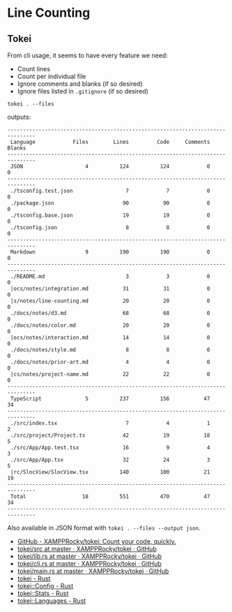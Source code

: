 # Line Counting

## Tokei

From cli usage, it seems to have every feature we need:

- Count lines
- Count per individual file
- Ignore comments and blanks (if so desired)
- Ignore files listed in `.gitignore` (if so desired)

`tokei . --files`

outputs:

```text
-------------------------------------------------------------------------------
 Language            Files        Lines         Code     Comments       Blanks
-------------------------------------------------------------------------------
 JSON                    4          124          124            0            0
-------------------------------------------------------------------------------
 ./tsconfig.test.json                 7            7            0            0
 ./package.json                      90           90            0            0
 ./tsconfig.base.json                19           19            0            0
 ./tsconfig.json                      8            8            0            0
-------------------------------------------------------------------------------
 Markdown                9          190          190            0            0
-------------------------------------------------------------------------------
 ./README.md                          3            3            0            0
 |ocs/notes/integration.md           31           31            0            0
 |s/notes/line-counting.md           20           20            0            0
 ./docs/notes/d3.md                  68           68            0            0
 ./docs/notes/color.md               20           20            0            0
 |ocs/notes/interaction.md           14           14            0            0
 ./docs/notes/style.md                8            8            0            0
 ./docs/notes/prior-art.md            4            4            0            0
 |cs/notes/project-name.md           22           22            0            0
-------------------------------------------------------------------------------
 TypeScript              5          237          156           47           34
-------------------------------------------------------------------------------
 ./src/index.tsx                      7            4            1            2
 ./src/project/Project.ts            42           19           18            5
 ./src/App/App.test.tsx              16            9            4            3
 ./src/App/App.tsx                   32           24            3            5
 |rc/SlocView/SlocView.tsx          140          100           21           19
-------------------------------------------------------------------------------
 Total                  18          551          470           47           34
-------------------------------------------------------------------------------
```

Also available in JSON format with `tokei . --files --output json`.

- [GitHub - XAMPPRocky/tokei: Count your code, quickly.](https://github.com/XAMPPRocky/tokei#how-to-use-tokei)
- [tokei/src at master · XAMPPRocky/tokei · GitHub](https://github.com/XAMPPRocky/tokei/tree/master/src)
- [tokei/lib.rs at master · XAMPPRocky/tokei · GitHub](https://github.com/XAMPPRocky/tokei/blob/master/src/lib.rs)
- [tokei/cli.rs at master · XAMPPRocky/tokei · GitHub](https://github.com/XAMPPRocky/tokei/blob/master/src/cli.rs)
- [tokei/main.rs at master · XAMPPRocky/tokei · GitHub](https://github.com/XAMPPRocky/tokei/blob/master/src/main.rs)
- [tokei - Rust](https://docs.rs/tokei/11.1.1/tokei/)
- [tokei::Config - Rust](https://docs.rs/tokei/11.1.1/tokei/struct.Config.html)
- [tokei::Stats - Rust](https://docs.rs/tokei/11.1.1/tokei/struct.Stats.html)
- [tokei::Languages - Rust](https://docs.rs/tokei/11.1.1/tokei/struct.Languages.html)
